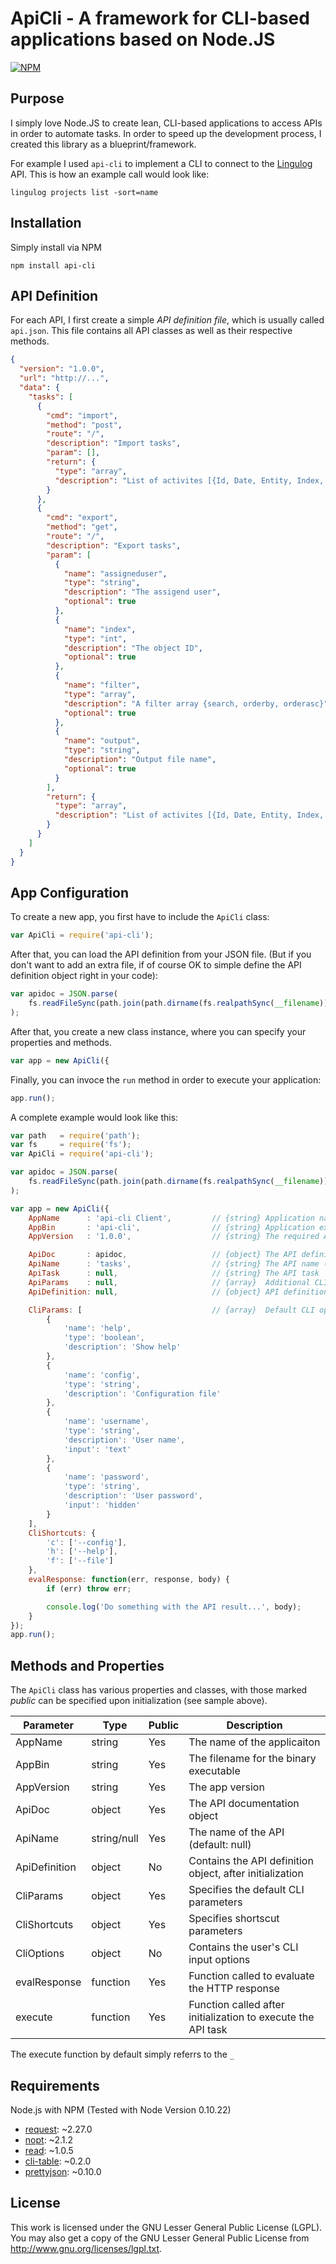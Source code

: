 ApiCli - A framework for CLI-based applications based on Node.JS
================================================================

[![NPM](https://nodei.co/npm/api-cli.png)](https://nodei.co/npm/api-cli/)

Purpose
-------

I simply love Node.JS to create lean, CLI-based applications to access APIs in order to
automate tasks. In order to speed up the development process, I created this library as
a blueprint/framework.

For example I used `api-cli` to implement a CLI to connect to the
[Lingulog](http://www.lingulog.com) API. This is how an example call would look like:

```
lingulog projects list -sort=name
```


Installation
------------

Simply install via NPM

```
npm install api-cli
```


API Definition
--------------

For each API, I first create a simple *API definition file*, which is usually called `api.json`.
This file contains all API classes as well as their respective methods.


```json
{
  "version": "1.0.0",
  "url": "http://...",
  "data": {
    "tasks": [
      {
        "cmd": "import",
        "method": "post",
        "route": "/",
        "description": "Import tasks",
        "param": [],
        "return": {
          "type": "array",
          "description": "List of activites [{Id, Date, Entity, Index, Meta, Type}, ...]"
        }
      },
      {
        "cmd": "export",
        "method": "get",
        "route": "/",
        "description": "Export tasks",
        "param": [
          {
            "name": "assigneduser",
            "type": "string",
            "description": "The assigend user",
            "optional": true
          },
          {
            "name": "index",
            "type": "int",
            "description": "The object ID",
            "optional": true
          },
          {
            "name": "filter",
            "type": "array",
            "description": "A filter array {search, orderby, orderasc}",
            "optional": true
          },
          {
            "name": "output",
            "type": "string",
            "description": "Output file name",
            "optional": true
          }
        ],
        "return": {
          "type": "array",
          "description": "List of activites [{Id, Date, Entity, Index, Meta, Type}, ...]"
        }
      }
    ]
  }
}

```


App Configuration
-----------------

To create a new app, you first have to include the `ApiCli` class:

```javascript
var ApiCli = require('api-cli');
```

After that, you can load the API definition from your JSON file. (But if you don't want to add
an extra file, if of course OK to simple define the API definition object right in your code):

```javascript
var apidoc = JSON.parse(
	fs.readFileSync(path.join(path.dirname(fs.realpathSync(__filename)), '..', 'lib', 'api.json'))
);
```

After that, you create a new class instance, where you can specify your properties and methods.

```javascript
var app = new ApiCli({
```

Finally, you can invoce the `run` method in order to execute your application:

```javascript
app.run();
```

A complete example would look like this:

```javascript
var path   = require('path');
var fs     = require('fs');
var ApiCli = require('api-cli');

var apidoc = JSON.parse(
	fs.readFileSync(path.join(path.dirname(fs.realpathSync(__filename)), '..', 'lib', 'api.json'))
);

var app = new ApiCli({
	AppName      : 'api-cli Client',         // {string} Application name
	AppBin       : 'api-cli',                // {string} Application executable
	AppVersion   : '1.0.0',                  // {string} The required API version

	ApiDoc       : apidoc,                   // {object} The API definition object
	ApiName      : 'tasks',                  // {string} The API name (e.g. project, user, etc.)
	ApiTask      : null,                     // {string} The API task
	ApiParams    : null,                     // {array}  Additional CLI parameters
	ApiDefinition: null,                     // {object} API definition

	CliParams: [                             // {array}  Default CLI options and short hands
		{
			'name': 'help',
			'type': 'boolean',
			'description': 'Show help'
		},
		{
			'name': 'config',
			'type': 'string',
			'description': 'Configuration file'
		},
		{
			'name': 'username',
			'type': 'string',
			'description': 'User name',
			'input': 'text'
		},
		{
			'name': 'password',
			'type': 'string',
			'description': 'User password',
			'input': 'hidden'
		}
	],
	CliShortcuts: {
		'c': ['--config'],
		'h': ['--help'],
		'f': ['--file']
	},
	evalResponse: function(err, response, body) {
		if (err) throw err;

		console.log('Do something with the API result...', body);
	}
});
app.run();
```


Methods and Properties
----------------------

The `ApiCli` class has various properties and classes, with those marked _public_ can be specified
upon initialization (see sample above).

|   Parameter   |     Type    | Public |                         Description                          |
| ------------- | ----------- | ------ | ------------------------------------------------------------ |
| AppName       | string      | Yes    | The name of the applicaiton                                  |
| AppBin        | string      | Yes    | The filename for the binary executable                       |
| AppVersion    | string      | Yes    | The app version                                              |
| ApiDoc        | object      | Yes    | The API documentation object                                 |
| ApiName       | string/null | Yes    | The name of the API (default: null)                          |
| ApiDefinition | object      | No     | Contains the API definition object, after initialization     |
| CliParams     | object      | Yes    | Specifies the default CLI parameters                         |
| CliShortcuts  | object      | Yes    | Specifies shortscut parameters                               |
| CliOptions    | object      | No     | Contains the user's CLI input options                        |
| evalResponse  | function    | Yes    | Function called to evaluate the HTTP response                |
| execute       | function    | Yes    | Function called after initialization to execute the API task |

The execute function by default simply referrs to the `_`


Requirements
------------

Node.js with NPM (Tested with Node Version 0.10.22)

* [request](https://www.npmjs.org/package/request): ~2.27.0
* [nopt](https://www.npmjs.org/package/nopt): ~2.1.2
* [read](https://www.npmjs.org/package/read): ~1.0.5
* [cli-table](https://www.npmjs.org/package/cli-table): ~0.2.0
* [prettyjson](https://www.npmjs.org/package/prettyjson): ~0.10.0


License
-------
This work is licensed under the GNU Lesser General Public License (LGPL). You may also get a copy of the GNU Lesser General Public License from http://www.gnu.org/licenses/lgpl.txt.
